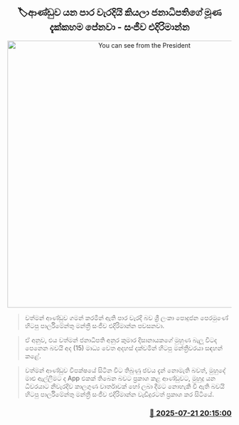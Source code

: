 <p align='center'><b><h2 align='center' title='You can see from the President's face that the government is on the wrong path - Sanjeewa Edirimanna'>🏷ආණ්ඩුව යන පාර වැරදියි කියලා ජනාධිපතිගේ මූණ දැක්කහම පේනවා - සංජීව එදිරිමාන්න</h2></b></p>
<p align='center'><img src='https://helakuru.sgp1.cdn.digitaloceanspaces.com/esana/images/lib/sanjeewa-edirimanna-press.jpg' width='600' alt='You can see from the President's face that the government is on the wrong path - Sanjeewa Edirimanna'></p>

> වත්මන් ආණ්ඩුව ගමන් කරමින් ඇති පාර වැරදි බව ශ්‍රී ලංකා පොදුජන පෙරමුණේ හිටපු පාර්ලිමේන්තු මන්ත්‍රී සංජීව එදිරිමාන්න පවසනවා.

> ඒ අනුව, එය වත්මන් ජනාධිපති අනුර කුමාර දිසානායකගේ මුහුණ බැලූ විටද පෙනෙන බවයි අද (15) මාධ්‍ය වෙත අදහස් දක්වමින් හිටපු මන්ත්‍රීවරයා සඳහන් කළේ.

> වත්මන් ආණ්ඩුව විපක්ෂයේ සිටින විට තිබුණු ජවය දැන් නොමැති බවත්, මුහුදේ මාළු ඇල්ලීමට ද App එකක් තිබෙන බවට ප්‍රකාශ කළ ආණ්ඩුවට, මුහුදු යන ධීවරයාට නිවැරදිව කාලගුණ වාර්තාවක් හෝ ලබා දීමට නොහැකි වී ඇති බවයි හිටපු පාර්ලිමේන්තු මන්ත්‍රී සංජීව එදිරිමාන්න වැඩිදුරටත් ප්‍රකාශ කර සිටියේ.



<h3 align='right'><a href='https://www.helakuru.lk/esana/p/112032/'>📅 2025-07-21 20:15:00</a></h3>
